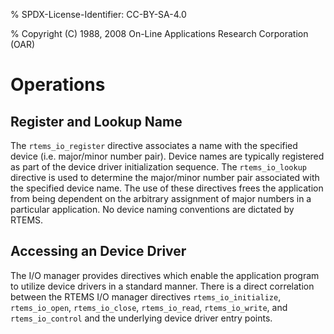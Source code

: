 % SPDX-License-Identifier: CC-BY-SA-4.0

% Copyright (C) 1988, 2008 On-Line Applications Research Corporation (OAR)

# Operations

## Register and Lookup Name

The `rtems_io_register` directive associates a name with the specified device
(i.e. major/minor number pair). Device names are typically registered as part
of the device driver initialization sequence. The `rtems_io_lookup`
directive is used to determine the major/minor number pair associated with the
specified device name. The use of these directives frees the application from
being dependent on the arbitrary assignment of major numbers in a particular
application. No device naming conventions are dictated by RTEMS.

## Accessing an Device Driver

The I/O manager provides directives which enable the application program to
utilize device drivers in a standard manner. There is a direct correlation
between the RTEMS I/O manager directives `rtems_io_initialize`,
`rtems_io_open`, `rtems_io_close`, `rtems_io_read`, `rtems_io_write`,
and `rtems_io_control` and the underlying device driver entry points.
